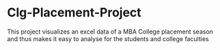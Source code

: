# Clg-Placement-Project
This project visualizes an excel data of a MBA College placement season and thus makes it  easy to analyse for the students and college faculties
